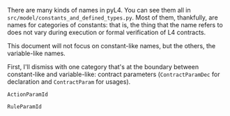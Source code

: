 

There are many kinds of names in pyL4. You can see them all in `src/model/constants_and_defined_types.py`. Most of them, thankfully, are names for categories of constants: that is, the thing that the name refers to does not vary during execution or formal verification of L4 contracts.

This document will not focus on constant-like names, but the others, the variable-like names.

First, I'll dismiss with one category that's at the boundary between constant-like and variable-like: contract parameters (`ContractParamDec` for declaration and `ContractParam` for usages).

`ActionParamId`

`RuleParamId`

